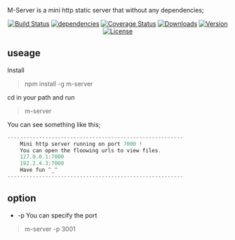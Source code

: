 M-Server is a mini http static server that without any dependencies;

<p align="center">
    <a href="https://circleci.com/gh/nunnly/m-server/tree/master"><img src="https://img.shields.io/circleci/project/nunnly/m-server/master.svg" alt="Build Status"></a>
    <a href="https://img.shields.io/badge/dependencies-none-blue.svg?style=flat-square&colorB=44CC11"><img src="https://img.shields.io/badge/dependencies-none-blue.svg?style=flat-square&colorB=44CC11" alt="dependencies"></a>
    <a href="https://codecov.io/github/nunnly/m-server?branch=master"><img src="https://img.shields.io/codecov/c/github/nunnly/m-server/master.svg" alt="Coverage Status"></a>
    <a href="https://www.npmjs.com/package/m-server"><img src="https://img.shields.io/npm/dt/m-server.svg" alt="Downloads"></a>
    <a href="https://www.npmjs.com/package/m-server"><img src="https://img.shields.io/npm/v/m-server.svg" alt="Version"></a>
    <a href="https://www.npmjs.com/package/m-server"><img src="https://img.shields.io/npm/l/m-server.svg" alt="License"></a>
     
</p>

## useage

Install

> npm install -g m-server


cd in your path and run

> m-server

You can see something like this;

```javascript
--------------------------------------------------------
	Mini http server running on port 7000 !
	You can open the floowing urls to view files.
	127.0.0.1:7000
	192.2.4.3:7000
	Have fun ^_^
--------------------------------------------------------
```

## option

- -p You can specify the port
> m-server -p 3001


